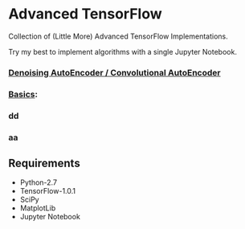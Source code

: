 # Advanced TensorFlow
Collection of (Little More) Advanced TensorFlow Implementations.

Try my best to implement algorithms with a single Jupyter Notebook.

### [Denoising AutoEncoder / Convolutional AutoEncoder](https://github.com/sjchoi86/advanced-tensorflow/tree/master/ae)
### [Basics](https://github.com/sjchoi86/advanced-tensorflow/tree/master/basic): 
### dd
### aa

## Requirements
- Python-2.7
- TensorFlow-1.0.1
- SciPy
- MatplotLib
- Jupyter Notebook
